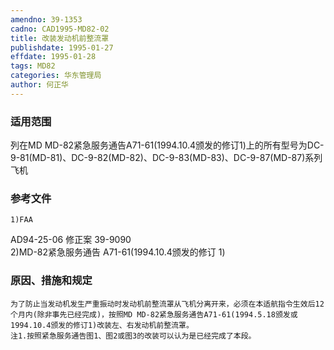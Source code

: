 ```yaml
---
amendno: 39-1353  
cadno: CAD1995-MD82-02  
title: 改装发动机前整流罩  
publishdate: 1995-01-27  
effdate: 1995-01-28  
tags: MD82  
categories: 华东管理局  
author: 何正华  
---
```

  
### 适用范围  
列在MD MD-82紧急服务通告A71-61(1994.10.4颁发的修订1)上的所有型号为DC-9-81(MD-81)、DC-9-82(MD-82)、DC-9-83(MD-83)、DC-9-87(MD-87)系列飞机  
  
<!--more-->  
### 参考文件  
    1)FAA  
AD94-25-06 修正案 39-9090  
    2)MD-82紧急服务通告 A71-61(1994.10.4颁发的修订 1)  
  
### 原因、措施和规定  
    为了防止当发动机发生严重振动时发动机前整流罩从飞机分离开来，必须在本适航指令生效后12个月内(除非事先已经完成)，按照MD MD-82紧急服务通告A71-61(1994.5.18颁发或1994.10.4颁发的修订1)改装左、右发动机前整流罩。  
    注1.按照紧急服务通告图1、图2或图3的改装可以认为是已经完成了本段。  
